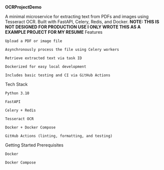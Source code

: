**OCRProjectDemo**

A minimal microservice for extracting text from PDFs and images using Tesseract OCR. Built with FastAPI, Celery, Redis, and Docker.
**NOTE: THIS IS NOT DESIGNED FOR PRODUCTION USE I ONLY WROTE THIS AS A EXAMPLE PROJECT FOR MY RESUME**
Features

    Upload a PDF or image file

    Asynchronously process the file using Celery workers

    Retrieve extracted text via task ID

    Dockerized for easy local development

    Includes basic testing and CI via GitHub Actions

Tech Stack

    Python 3.10

    FastAPI

    Celery + Redis

    Tesseract OCR

    Docker + Docker Compose

    GitHub Actions (linting, formatting, and testing)

Getting Started
Prerequisites

    Docker

    Docker Compose
